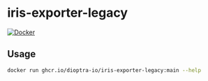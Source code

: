 # iris-exporter-legacy

[![Docker](https://img.shields.io/github/workflow/status/dioptra-io/iris-exporter-legacy/Docker?logo=github)](https://github.com/dioptra-io/iris-exporter-legacy/actions/workflows/docker.yml)

## Usage

```bash
docker run ghcr.io/dioptra-io/iris-exporter-legacy:main --help
```
